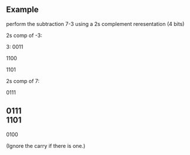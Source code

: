 ## Example
perform the subtraction 7-3 using a 2s complement reresentation (4 bits)

2s comp of -3:

3: 0011

1100

1101

2s comp of 7:

0111

0111  
1101  
----  
0100  

(Ignore the carry if there is one.)


